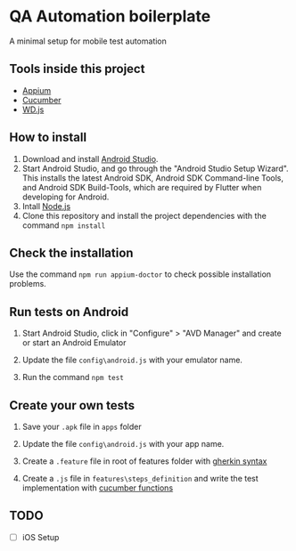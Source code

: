 # QA Automation boilerplate

A minimal setup for mobile test automation

## Tools inside this project

- [Appium](http://appium.io/)
- [Cucumber](https://cucumber.io/)
- [WD.js](https://www.npmjs.com/package/wd)

## How to install

1. Download and install [Android Studio](https://developer.android.com/studio).
2. Start Android Studio, and go through the "Android Studio Setup Wizard". This installs the latest Android SDK, Android SDK 
Command-line Tools, and Android SDK Build-Tools, which are required by Flutter when developing for Android.
3. Intall [Node.js](https://nodejs.org/)
4. Clone this repository and install the project dependencies with the command `npm install`

## Check the installation

Use the command `npm run appium-doctor` to check possible installation problems.

## Run tests on Android

1. Start Android Studio, click in "Configure" > "AVD Manager" and create or start an Android Emulator

2. Update the file `config\android.js` with your emulator name.

3. Run the command `npm test`

## Create your own tests

1. Save your `.apk` file in `apps` folder

2. Update the file `config\android.js` with your app name.

3. Create a `.feature` file in root of features folder with [gherkin syntax](https://cucumber.io/docs/gherkin/)

4. Create a `.js` file in `features\steps_definition` and write the test implementation with [cucumber functions](https://github.com/cucumber/cucumber-js/blob/master/docs/support_files/step_definitions.md)

## TODO

- [ ] iOS Setup

